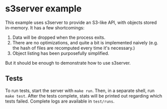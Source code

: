 # s3server example

This example uses s3server to provide an S3-like API, with objects stored in-memory. It has a few shortcomings:

1) Data will be dropped when the process exits.
2) There are no optimizations, and quite a bit is implemented naively (e.g. the hash of files are recomputed every time it's necessary.)
3) Object listing has been purposefully simplified.

But it should be enough to demonstrate how to use s3server.

## Tests

To run tests, start the server with `make run`. Then, in a separate shell, run `make test`. After the tests complete, stats will be printed out regarding which tests failed. Complete logs are available in `test/runs`.

